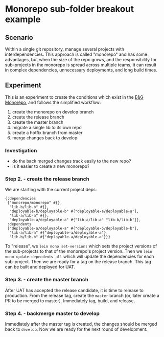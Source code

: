 # Monorepo sub-folder breakout example
## Scenario
Within a single git repository, manage several projects with
interdependencies. This approach is called "monorepo" and has some
advantages, but when the size of the repo grows, and the
responsibility for sub-projects in the monorepo is spread across
multiple teams, it can result in complex dependencies, unnecessary
deployments, and long build times.
## Experiment
This is an experiment to create the conditions which exist in the [E&G
Monorepo](https://github.com/skm-ice/ejendomme-og-grunde.git), and
follows the simplified workflow:
1. create the monorepo on develop branch
2. create the release branch
3. create the master branch 
4. migrate a single lib to its own repo
4. create a hotfix branch from master
5. merge changes back to develop
### Investigation
- do the back merged changes track easily to the new repo?
- is it easier to create a new monorepo?

### Step 2. - create the release branch
We are starting with the current project deps:
```
{:dependencies
 {"monorepo/monorepo" #{},
  "lib-b/lib-b" #{},
  "deployable-b/deployable-b" #{"deployable-a/deployable-a"},
  "lib-a/lib-a" #{},
  "deployable-a/deployable-a" #{"lib-a/lib-a" "lib-b/lib-b"}},
 :dependents
 {"deployable-a/deployable-a" #{"deployable-b/deployable-b"},
  "lib-a/lib-a" #{"deployable-a/deployable-a"},
  "lib-b/lib-b" #{"deployable-a/deployable-a"}}}
```

To "release", we `lein mono set-versions` which sets the project
versions of the sub-projects to that of the monorepo's project
version. Then we `lein mono update-dependents-all` which will update
the dependencies for each sub-project. Then we are ready for a tag on
the release branch. This tag can be built and deployed for UAT.

### Step 3. - create the master branch
After UAT has accepted the release candidate, it is time to release to
production. From the release tag, create the `master` branch (or,
later create a PR to be merged to master). Immediately tag, build, and
release. 

### Step 4. - backmerge master to develop
Immediately after the master tag is created, the changes should be
merged back to `develop`. Now we are ready for the next round of
development.
